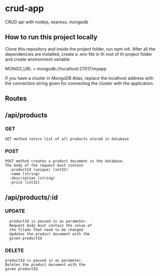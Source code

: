 # crud-app
CRUD api with nodejs, express, mongodb

## How to run this project locally

Clone this repository and inside the project folder,
run npm init.
After all the dependencies are installed, create a 
.env file in th root of th project folder
and create environment variable 

MONGO_URL = mongodb://localhost:27017/myapp

If you have a cluster in MongoDB Atlas, replace the
localhost address with the connection string given for
connecting the cluster with the application.

## Routes 

## /api/products
  
  ### GET
    GET method return list of all products stored in database
  ### POST
    POST method creates a product document in the database.
    The body of the request must contain 
      -productId (unique) (int32)
      -name (string)
      -description (string)
      -price (int32)

## /api/products/:id
    
   ### UPDATE 
      productId is passed in as parameter. 
      Request body must contain the value of 
      the fileds that need to be changed
      Updates the product document with the 
      given productId
    
   ### DELETE
    productId is passed in as parameter.
    Deletes the product document with the 
    given productId
   
    
      
